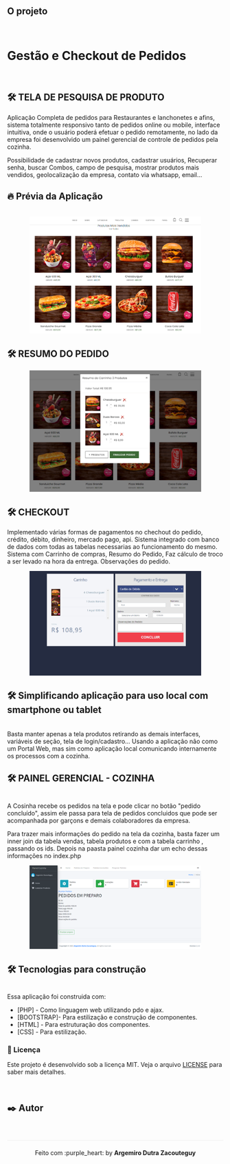 ## O projeto
<br>

# Gestão e Checkout de Pedidos 

<br>

## 🛠️ TELA DE PESQUISA DE PRODUTO


Aplicação Completa de pedidos para Restaurantes e lanchonetes e afins, sistema totalmente responsivo tanto de pedidos online ou mobile, interface intuitiva, onde o usuário poderá efetuar o pedido remotamente, no lado da empresa foi desenvolvido um painel gerencial de controle de pedidos pela cozinha.

Possibilidade de cadastrar novos produtos, cadastrar usuários, Recuperar senha, buscar Combos, campo de pesquisa, mostrar produtos mais vendidos, geolocalização da empresa, contato via whatsapp, email...


## :fire: Prévia da Aplicação
<br>

<div align="center">
    <img src="https://github.com/Zacouteguy/Projeto-Sistema-de-Checkout-Completo-com-Painel-de-Retaguarda/blob/main/screenchots/tela.PNG" width="400px"</img> 
 
</div>



## 🛠️ RESUMO DO PEDIDO
<div align="center">
    <img src="https://github.com/Zacouteguy/Projeto-Sistema-de-Checkout-Completo-com-Painel-de-Retaguarda/blob/main/screenchots/carrinho.PNG" width="400px"</img> 
</div>

## 🛠️ CHECKOUT
Implementado várias formas de pagamentos no chechout do pedido, crédito, débito, dinheiro, mercado pago, api. Sistema integrado com banco de dados com todas as tabelas necessarias ao funcionamento do mesmo. Sistema com Carrinho de compras, Resumo do Pedido, Faz cálculo de troco a ser levado na hora da entrega.
Observações do pedido.
<div align="center">
    <img src="https://github.com/Zacouteguy/Projeto-Sistema-de-Checkout-Completo-com-Painel-de-Retaguarda/blob/main/screenchots/checkout.PNG" width="400px"</img> 
</div>


## 🛠️ Simplificando aplicação para uso local com smartphone ou tablet
<br>
Basta manter apenas a tela produtos retirando as demais interfaces, variáveis de seção, tela de login/cadastro... Usando a aplicação não como um Portal Web, mas sim como aplicação local comunicando internamente os processos com a cozinha.


## 🛠️ PAINEL GERENCIAL - COZINHA
<br>
A Cosinha recebe os pedidos na tela e pode clicar no botão "pedido concluído", assim ele passa para tela de pedidos concluidos que pode ser acompanhada por garçons e demais colaboradores da empresa.

Para trazer mais informações do pedido na tela da cozinha, basta fazer um inner join da tabela vendas, tabela produtos e com a tabela carrinho , passando os ids. Depois na paasta painel cozinha dar um echo dessas informações no index.php

<div align="center">
    <img src="https://github.com/Zacouteguy/Projeto-Sistema-de-Checkout-Completo-com-Painel-de-Retaguarda/blob/main/screenchots/painel%20cozinha.PNG" width="400px"</img> 
</div>

## 🛠️ Tecnologias para construção
<br>
Essa aplicação foi construida com:

* [PHP] - Como linguagem web utilizando pdo e ajax.
* [BOOTSTRAP]- Para estilização e construção de componentes.
* [HTML] - Para estruturação dos componentes.
* [CSS] - Para estilização.




### :memo: Licença

Este projeto é desenvolvido sob a licença MIT. Veja o arquivo [LICENSE](LICENSE.md) para saber mais detalhes.

<br>


## ✒️ Autor


<br>

<p align="center" style="margin-top: 20px; border-top: 1px solid #eee; padding-top: 20px;">Feito com :purple_heart: by <strong> Argemiro Dutra Zacouteguy</strong> </p>


